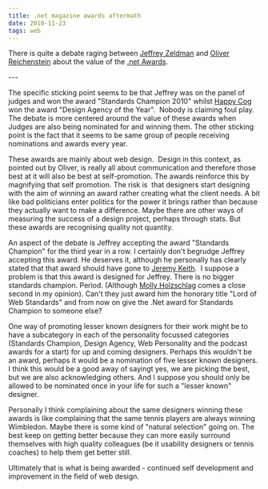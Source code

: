 ```yaml
---
title: .net magazine awards aftermath
date: 2010-11-23
tags: web
---
```

<p>There is quite a debate raging between <a href="http://www.zeldman.com/2010/11/19/%E2%98%85-to-my-friend-who-thinks-i-should-not-accept-awards/">Jeffrey Zeldman</a> and <a href="http://www.informationarchitects.jp/en/open-letter-to-my-friend-zeldman/">Oliver Reichenstein</a> about the value of the <a href="http://www.thenetawards.com/index.php">.net Awards</a>.</p>
---

<p>The specific sticking point seems to be that Jeffrey was on the panel of judges and won the award "Standards Champion 2010" whilst <a href="http://happycog.com/">Happy Cog </a>won the award "Design Agency of the Year".  Nobody is claiming foul play. The debate is more centered around the value of these awards when Judges are also being nominated for and winning them. The other sticking point is the fact that it seems to be same group of people receiving nominations and awards every year.</p>
<p>These awards are mainly about web design.  Design in this context, as pointed out by Oliver, is really all about communication and therefore those best at it will also be best at self-promotion. The awards reinforce this by magnifying that self promotion. The risk is  that designers start designing with the aim of winning an award rather creating what the client needs. A bit like bad politicians enter politics for the power it brings rather than because they actually want to make a difference. Maybe there are other ways of measuring the success of a design project, perhaps through stats. But these awards are recognising quality not quantity.</p>
<p>An aspect of the debate is Jeffrey accepting the award "Standards Champion" for the third year in a row. I certainly don't begrudge Jeffrey accepting this award. He deserves it, although he personally has clearly stated that that award should have gone to <a href="http://adactio.com/">Jeremy Keith</a>.  I suppose a problem is that this award is designed for Jeffrey. There is no bigger standards champion. Period. (Although <a href="http://mollydotcom.tumblr.com/">Molly Holzschlag</a> comes a close second in my opinion). Can't they just award him the honorary title "Lord of Web Standards" and from now on give the .Net award for Standards Champion to someone else?</p>
<p>One way of promoting lesser known designers for their work might be to have a subcategory in each of the personality focussed categories (Standards Champion, Design Agency, Web Personality and the podcast awards for a start) for up and coming designers. Perhaps this wouldn't be an award, perhaps it would be a nomination of five lesser known designers. I think this would be a good away of sayingt yes, we are picking the best, but we are also acknowledging others. And I suppose you should only be allowed to be nominated once in your life for such a "lesser known" designer.</p>
<p>Personally I think complaining about the same designers winning these awards is like complaining that the same tennis players are always winning Wimbledon. Maybe there is some kind of "natural selection" going on. The best keep on getting better because they can more easily surround themselves with high quality colleagues (be it usability designers or tennis coaches) to help them get better still.</p>
<p>Ultimately that is what is being awarded - continued self development and improvement in the field of web design.</p>